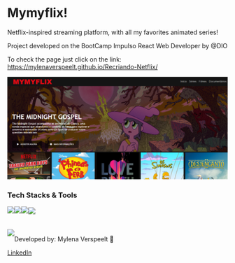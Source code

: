 # Mymyflix!

Netflix-inspired streaming platform, with all my favorites animated series!

Project developed on the BootCamp Impulso React Web Developer by @DIO

To check the page just click on the link: https://mylenaverspeelt.github.io/Recriando-Netflix/

<img src="./estilo/img/mymyflix.png"/>

<h3 align="left">Tech Stacks & Tools</h3>
    <div align="left">
    <img align="left" height="30" src="https://cdn.worldvectorlogo.com/logos/html-1.svg">
    <img align="left" height="30" src="https://cdn.worldvectorlogo.com/logos/css-3.svg">
    <a href="https://www.javascript.com/"><img align="center" height="30" src="https://cdn.worldvectorlogo.com/logos/logo-javascript.svg"></a>
    <img align="left" height="30" src="https://cdn.worldvectorlogo.com/logos/jquery-4.svg">
    </div>
<br />

<br />
<img align="left" src="https://avatars.githubusercontent.com/mylenaverspeelt?size=75">
<p align="left">
Developed by: Mylena Verspeelt 🦜<p>
<p align="left"><a href="https://www.linkedin.com/in/mylenaverspeelt" target="_blank">LinkedIn</a></p>
 


